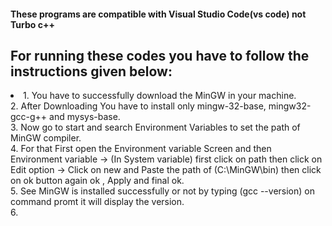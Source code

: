 <h4>These programs are compatible with Visual Studio Code(vs code) not Turbo c++</h4>


<h2>For running these codes you have to follow the instructions given below:</h2>
<li>
1. You have to successfully download the MinGW in your machine.<br>
2. After Downloading You have to install only mingw-32-base, mingw32-gcc-g++ and mysys-base.<br>
3. Now go to start and search Environment Variables to set the path of MinGW compiler.<br>
4. For that First open the Environment variable Screen and then Environment variable -> (In System variable) first click on path then click on Edit option -> Click on new and Paste the path of (C:\MinGW\bin) then click on ok button again ok , Apply and final ok.<br>
5. See MinGW is installed successfully or not by typing (gcc --version) on command promt it will display the version.<br>
6. 
</li>
